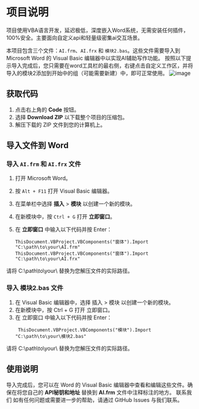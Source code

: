 # 项目说明

项目使用VBA语言开发，延迟极低，深度嵌入Word系统，无需安装任何插件，100%安全。主要面向自定义api和轻量级密集ai交互场景。

本项目包含三个文件：`AI.frm`、`AI.frx` 和 `模块2.bas`。这些文件需要导入到 Microsoft Word 的 Visual Basic 编辑器中以实现AI辅助写作功能。
按照以下提示导入完成后，您只需要在word工具栏的最右侧，右键点击自定义工作区，并将导入的模块2添加到开始中的组（可能需要新建）中，即可正常使用。
![image](https://github.com/user-attachments/assets/a562ec94-4b50-4315-80e8-21b41635685e)



## 获取代码

1. 点击右上角的 **Code** 按钮。
2. 选择 **Download ZIP** 以下载整个项目的压缩包。
3. 解压下载的 ZIP 文件到您的计算机上。

## 导入文件到 Word

### 导入 `AI.frm` 和 `AI.frx` 文件

1. 打开 Microsoft Word。
2. 按 `Alt + F11` 打开 Visual Basic 编辑器。
3. 在菜单栏中选择 **插入** > **模块** 以创建一个新的模块。
4. 在新模块中，按 `Ctrl + G` 打开 **立即窗口**。
5. 在 **立即窗口** 中输入以下代码并按 Enter：

   ```vba
   ThisDocument.VBProject.VBComponents("窗体").Import "C:\path\to\your\AI.frm"
   ThisDocument.VBProject.VBComponents("窗体").Import "C:\path\to\your\AI.frx"
请将 C:\path\to\your\ 替换为您解压文件的实际路径。
### 导入 模块2.bas 文件
1. 在 Visual Basic 编辑器中，选择 插入 > 模块 以创建一个新的模块。
2. 在新模块中，按 Ctrl + G 打开 立即窗口。
3. 在 立即窗口 中输入以下代码并按 Enter：
   ```vba
    ThisDocument.VBProject.VBComponents("模块").Import "C:\path\to\your\模块2.bas"
请将 C:\path\to\your\ 替换为您解压文件的实际路径。
## 使用说明
导入完成后，您可以在 Word 的 Visual Basic 编辑器中查看和编辑这些文件。确保在将您自己的 **API秘钥和地址** 替换到 **AI.frm** 文件中注释标注的地方。
联系我们
如有任何问题或需要进一步的帮助，请通过 GitHub Issues 与我们联系。
